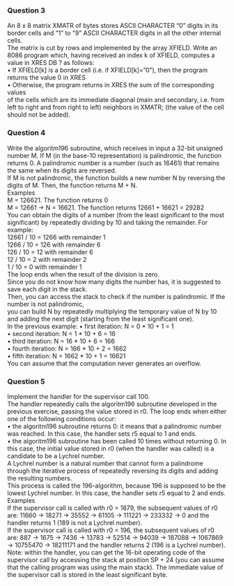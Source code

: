 ### Question 3
An 8 x 8 matrix XMATR of bytes stores ASCII CHARACTER “0” digits in its border cells and “1” to “9” ASCII CHARACTER digits in all the other internal cells. \
The matrix is cut by rows and implemented by the array XFIELD. Write an 8086 program which, having received an index k of XFIELD, computes a value in XRES DB ? as follows: \
    • If XFIELD[k] is a border cell (i.e. if XFIELD[k]=”0”), then the program returns the value 0 in XRES \
    • Otherwise, the program returns in XRES the sum of the corresponding values \
    of the cells which are its immediate diagonal (main and secondary, i.e. from left to right and from right to left) neighbors in XMATR; (the value of the cell should not be added).

### Question 4
Write the algoritm196 subroutine, which receives in input a 32-bit unsigned number M. If M (in the base-10 representation) is palindromic,
the function returns 0. A palindromic number is a number (such as 16461) that remains the same when its digits are reversed. \
If M is not palindromic, the function builds a new number N by reversing the digits of M. Then, the function returns M + N. \
Examples \
M = 126621. The function returns 0 \
M = 12661 -> N = 16621. The function returns 12661 + 16621 = 29282 \
You can obtain the digits of a number (from the least significant to the most significant) by repeatedly dividing by 10 and taking the remainder. For example: \
12661 / 10 = 1266 with remainder 1 \
1266 / 10 = 126 with remainder 6 \
126 / 10 = 12 with remainder 6 \
12 / 10 = 2 with remainder 2 \
1 / 10 = 0 with remainder 1 \
The loop ends when the result of the division is zero. \
Since you do not know how many digits the number has, it is suggested to save each digit in the stack. \
Then, you can access the stack to check if the number is palindromic. If the number is not palindromic, \
you can build N by repeatedly multiplying the temporary value of N by 10 and adding the next digit (starting from the least significant one). \
In the previous example:
    • first iteration: N = 0 * 10 + 1 = 1 \
    • second iteration: N = 1 * 10 + 6 = 16 \
    • third iteration: N = 16 * 10 + 6 = 166 \
    • fourth iteration: N = 166 * 10 + 2 = 1662 \
    • fifth iteration: N = 1662 * 10 + 1 = 16621 \
You can assume that the computation never generates an overflow.

### Question 5
Implement the handler for the supervisor call 100. \
The handler repeatedly calls the algoritm196 subroutine developed in the previous exercise, passing the value stored in r0. The loop ends when either one of the following conditions occur: \
    • the algoritm196 subroutine returns 0: it means that a palindromic number was reached. In this case, the handler sets r5 equal to 1 and ends. \
    • the algoritm196 subroutine has been called 10 times without returning 0. In this case, the initial value stored in r0 (when the handler was called) is a candidate to be a Lychrel number. \
    A Lychrel number is a natural number that cannot form a palindrome through the iterative process of repeatedly reversing its digits and adding the resulting numbers. \
    This process is called the 196-algorithm, because 196 is supposed to be the lowest Lychrel number. In this case, the handler sets r5 equal to 2 and ends. \
Examples \
If the supervisor call is called with r0 = 1879, the subsequent values of r0 are: 11660 -> 18271 -> 35552 -> 61105 -> 111221 -> 233332 -> 0 and the handler returns 1 (189 is not a Lychrel number). \
If the supervisor call is called with r0 = 196, the subsequent values of r0 are: 887 -> 1675 -> 7436 -> 13783 -> 52514 -> 94039 -> 187088 -> 1067869 -> 10755470 -> 18211171 and the handler returns 2 (196 is a Lychrel number). \
Note: within the handler, you can get the 16-bit operating code of the supervisor call by accessing the stack at position SP + 24 (you can assume that the calling program was using the main stack). The immediate value of the supervisor call is stored in the least significant byte.
